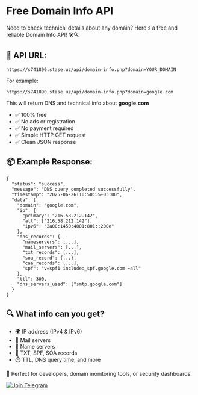 Free Domain Info API
====================

Need to check technical details about any domain? Here's a free and reliable Domain Info API! 🛠🔍

🌟 API URL:
-----------

`https://s741890.stase.uz/api/domain-info.php?domain=YOUR_DOMAIN`

For example:

    https://s741890.stase.uz/api/domain-info.php?domain=google.com

This will return DNS and technical info about **google.com**

*   ✅ 100% free
*   ✅ No ads or registration
*   ✅ No payment required
*   ✅ Simple HTTP GET request
*   ✅ Clean JSON response

📦 Example Response:
--------------------

    {
      "status": "success",
      "message": "DNS query completed successfully",
      "timestamp": "2025-06-26T10:50:55+03:00",
      "data": {
        "domain": "google.com",
        "ip": {
          "primary": "216.58.212.142",
          "all": ["216.58.212.142"],
          "ipv6": "2a00:1450:4001:801::200e"
        },
        "dns_records": {
          "nameservers": [...],
          "mail_servers": [...],
          "txt_records": [...],
          "soa_record": {...},
          "caa_records": [...],
          "spf": "v=spf1 include:_spf.google.com ~all"
        },
        "ttl": 300,
        "dns_servers_used": ["smtp.google.com"]
      }
    }

🔍 What info can you get?
-------------------------

*   🌍 IP address (IPv4 & IPv6)
*   📩 Mail servers
*   🧭 Name servers
*   🧾 TXT, SPF, SOA records
*   ⏱️ TTL, DNS query time, and more

🚀 Perfect for developers, domain monitoring tools, or security dashboards.


[![Join Telegram](https://img.shields.io/badge/Telegram-Join_Channel-blue?logo=telegram)](https://t.me/codegateuz)

